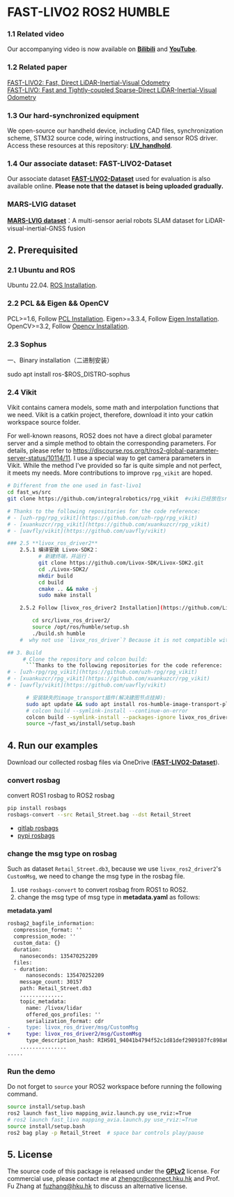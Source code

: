 # FAST-LIVO2 ROS2 HUMBLE
### 1.1 Related video
Our accompanying video is now available on [**Bilibili**](https://www.bilibili.com/video/BV1Ezxge7EEi) and [**YouTube**](https://youtu.be/6dF2DzgbtlY).

### 1.2 Related paper
[FAST-LIVO2: Fast, Direct LiDAR-Inertial-Visual Odometry](https://arxiv.org/pdf/2408.14035)  
[FAST-LIVO: Fast and Tightly-coupled Sparse-Direct LiDAR-Inertial-Visual Odometry](https://arxiv.org/pdf/2203.00893)

### 1.3 Our hard-synchronized equipment
We open-source our handheld device, including CAD files, synchronization scheme, STM32 source code, wiring instructions, and sensor ROS driver. Access these resources at this repository: [**LIV_handhold**](https://github.com/xuankuzcr/LIV_handhold).

### 1.4 Our associate dataset: FAST-LIVO2-Dataset
Our associate dataset [**FAST-LIVO2-Dataset**](https://connecthkuhk-my.sharepoint.com/:f:/g/personal/zhengcr_connect_hku_hk/ErdFNQtjMxZOorYKDTtK4ugBkogXfq1OfDm90GECouuIQA?e=KngY9Z) used for evaluation is also available online. **Please note that the dataset is being uploaded gradually.**
### MARS-LVIG dataset
[**MARS-LVIG dataset**](https://mars.hku.hk/dataset.html)：A multi-sensor aerial robots SLAM dataset for LiDAR-visual-inertial-GNSS fusion

## 2. Prerequisited
### 2.1 Ubuntu and ROS
Ubuntu 22.04.  [ROS Installation](http://wiki.ros.org/ROS/Installation).

### 2.2 PCL && Eigen && OpenCV
PCL>=1.6, Follow [PCL Installation](https://pointclouds.org/). 
Eigen>=3.3.4, Follow [Eigen Installation](https://eigen.tuxfamily.org/index.php?title=Main_Page).
OpenCV>=3.2, Follow [Opencv Installation](http://opencv.org/).

### 2.3 Sophus

一、Binary installation（二进制安装）

sudo apt install ros-$ROS_DISTRO-sophus

<!-- 二、Sophus Installation for the non-templated/double-only version.   

        #####新建一个工作目录，下载安装Sophus#######
```bash    
git clone https://github.com/strasdat/Sophus.git
cd Sophus
git checkout a621ff
mkdir build && cd build && cmake ..
make
sudo make install
```

if build fails due to `so2.cpp:32:26: error: lvalue required as left operand of assignment`, modify the code as follows:

**so2.cpp**
```diff
namespace Sophus
{

SO2::SO2()
{
-  unit_complex_.real() = 1.;
-  unit_complex_.imag() = 0.;
+  unit_complex_.real(1.);
+  unit_complex_.imag(0.);
}
``` -->

### 2.4 Vikit

Vikit contains camera models, some math and interpolation functions that we need. Vikit is a catkin project, therefore, download it into your catkin workspace source folder.

For well-known reasons, ROS2 does not have a direct global parameter server and a simple method to obtain the corresponding parameters. For details, please refer to https://discourse.ros.org/t/ros2-global-parameter-server-status/10114/11. I use a special way to get camera parameters in Vikit. While the method I've provided so far is quite simple and not perfect, it meets my needs. More contributions to improve `rpg_vikit` are hoped.

```bash
# Different from the one used in fast-livo1
cd fast_ws/src
git clone https://github.com/integralrobotics/rpg_vikit  #viki已经放在src里了，不需要重新下载

# Thanks to the following repositories for the code reference:
# - [uzh-rpg/rpg_vikit](https://github.com/uzh-rpg/rpg_vikit)
# - [xuankuzcr/rpg_vikit](https://github.com/xuankuzcr/rpg_vikit)
# - [uavfly/vikit](https://github.com/uavfly/vikit)

### 2.5 **livox_ros_driver2**
    2.5.1 编译安装 Livox-SDK2：
          # 新建终端，并运行：
          git clone https://github.com/Livox-SDK/Livox-SDK2.git
          cd ./Livox-SDK2/
          mkdir build
          cd build
          cmake .. && make -j
          sudo make install

    2.5.2 Follow [livox_ros_driver2 Installation](https://github.com/Livox-SDK/livox_ros_driver2).

        cd src/livox_ros_driver2/
        source /opt/ros/humble/setup.sh
        ./build.sh humble
    #  why not use `livox_ros_driver`? Because it is not compatible with ROS2 directly. actually i am not think there s any difference between [livox ros driver](https://github.com/Livox-SDK/livox_ros_driver.git) and [livox ros driver2](https://github.com/Livox-SDK/livox_ros_driver2.git) 's `CustomMsg`, the latter 's ros2 version is sufficient.

## 3. Build
     # Clone the repository and colcon build:
      ```Thanks to the following repositories for the code reference:
# - [uzh-rpg/rpg_vikit](https://github.com/uzh-rpg/rpg_vikit)
# - [xuankuzcr/rpg_vikit](https://github.com/xuankuzcr/rpg_vikit)
# - [uavfly/vikit](https://github.com/uavfly/vikit)

      # 安装缺失的image_transport插件(解决建图节点挂掉):
      sudo apt update && sudo apt install ros-humble-image-transport-plugins
      # colcon build --symlink-install --continue-on-error  
      colcon build --symlink-install --packages-ignore livox_ros_driver2 ##注意，这里要把livox_ros_driver2进行编译排除，不然会报错
      source ~/fast_ws/install/setup.bash
```

## 4. Run our examples    

Download our collected rosbag files via OneDrive ([**FAST-LIVO2-Dataset**](https://connecthkuhk-my.sharepoint.com/:f:/g/personal/zhengcr_connect_hku_hk/ErdFNQtjMxZOorYKDTtK4ugBkogXfq1OfDm90GECouuIQA?e=KngY9Z)). 

### convert rosbag

convert ROS1 rosbag to ROS2 rosbag
```bash
pip install rosbags
rosbags-convert --src Retail_Street.bag --dst Retail_Street
```
- [gitlab rosbags](https://gitlab.com/ternaris/rosbags)
- [pypi rosbags](https://pypi.org/project/rosbags/)

### change the msg type on rosbag

Such as dataset `Retail_Street.db3`, because we use `livox_ros2_driver2`'s `CustomMsg`, we need to change the msg type in the rosbag file. 
1. use `rosbags-convert` to convert rosbag from ROS1 to ROS2.
2. change the msg type of msg type in **metadata.yaml** as follows:

**metadata.yaml**
```diff
rosbag2_bagfile_information:
  compression_format: ''
  compression_mode: ''
  custom_data: {}
  duration:
    nanoseconds: 135470252209
  files:
  - duration:
      nanoseconds: 135470252209
    message_count: 30157
    path: Retail_Street.db3
    ..............
    topic_metadata:
      name: /livox/lidar
      offered_qos_profiles: ''
      serialization_format: cdr
-     type: livox_ros_driver/msg/CustomMsg
+     type: livox_ros_driver2/msg/CustomMsg
      type_description_hash: RIHS01_94041b4794f52c1d81def2989107fc898a62dacb7a39d5dbe80d4b55e538bf6d
    ...............
.....
```

### Run the demo

Do not forget to `source` your ROS2 workspace before running the following command.

```bash
source install/setup.bash
ros2 launch fast_livo mapping_aviz.launch.py use_rviz:=True
# ros2 launch fast_livo mapping_avia.launch.py use_rviz:=True
source install/setup.bash
ros2 bag play -p Retail_Street  # space bar controls play/pause
```

## 5. License

The source code of this package is released under the [**GPLv2**](http://www.gnu.org/licenses/) license. For commercial use, please contact me at <zhengcr@connect.hku.hk> and Prof. Fu Zhang at <fuzhang@hku.hk> to discuss an alternative license.